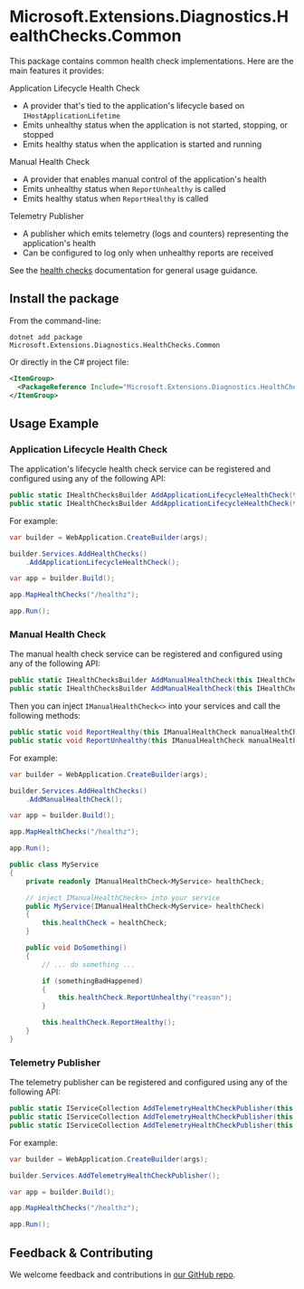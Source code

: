# Microsoft.Extensions.Diagnostics.HealthChecks.Common

This package contains common health check implementations. Here are the main features it provides:

Application Lifecycle Health Check
- A provider that's tied to the application's lifecycle based on `IHostApplicationLifetime`
- Emits unhealthy status when the application is not started, stopping, or stopped
- Emits healthy status when the application is started and running

Manual Health Check
- A provider that enables manual control of the application's health
- Emits unhealthy status when `ReportUnhealthy` is called
- Emits healthy status when `ReportHealthy` is called

Telemetry Publisher
- A publisher which emits telemetry (logs and counters) representing the application's health
- Can be configured to log only when unhealthy reports are received

See the [health checks](https://learn.microsoft.com/aspnet/core/host-and-deploy/health-checks) documentation for general usage guidance.

## Install the package

From the command-line:

```dotnetcli
dotnet add package Microsoft.Extensions.Diagnostics.HealthChecks.Common
```

Or directly in the C# project file:

```xml
<ItemGroup>
  <PackageReference Include="Microsoft.Extensions.Diagnostics.HealthChecks.Common" Version="[CURRENTVERSION]" />
</ItemGroup>
```

## Usage Example

### Application Lifecycle Health Check

The application's lifecycle health check service can be registered and configured using any of the following API:

```csharp
public static IHealthChecksBuilder AddApplicationLifecycleHealthCheck(this IHealthChecksBuilder builder, params string[] tags)
public static IHealthChecksBuilder AddApplicationLifecycleHealthCheck(this IHealthChecksBuilder builder, IEnumerable<string> tags)
```

For example:

```csharp
var builder = WebApplication.CreateBuilder(args);

builder.Services.AddHealthChecks()
    .AddApplicationLifecycleHealthCheck();

var app = builder.Build();

app.MapHealthChecks("/healthz");

app.Run();
```

### Manual Health Check

The manual health check service can be registered and configured using any of the following API:

```csharp
public static IHealthChecksBuilder AddManualHealthCheck(this IHealthChecksBuilder builder, params string[] tags)
public static IHealthChecksBuilder AddManualHealthCheck(this IHealthChecksBuilder builder, IEnumerable<string> tags)
```

Then you can inject `IManualHealthCheck<>` into your services and call the following methods:

```csharp
public static void ReportHealthy(this IManualHealthCheck manualHealthCheck)
public static void ReportUnhealthy(this IManualHealthCheck manualHealthCheck, string reason)
```

For example:

```csharp
var builder = WebApplication.CreateBuilder(args);

builder.Services.AddHealthChecks()
    .AddManualHealthCheck();

var app = builder.Build();

app.MapHealthChecks("/healthz");

app.Run();

public class MyService
{
    private readonly IManualHealthCheck<MyService> healthCheck;

    // inject IManualHealthCheck<> into your service
    public MyService(IManualHealthCheck<MyService> healthCheck)
    {
        this.healthCheck = healthCheck;
    }

    public void DoSomething()
    {
        // ... do something ...

        if (somethingBadHappened)
        {
            this.healthCheck.ReportUnhealthy("reason");
        }

        this.healthCheck.ReportHealthy();
    }
}
```

### Telemetry Publisher

The telemetry publisher can be registered and configured using any of the following API:

```csharp
public static IServiceCollection AddTelemetryHealthCheckPublisher(this IServiceCollection services)
public static IServiceCollection AddTelemetryHealthCheckPublisher(this IServiceCollection services, IConfigurationSection section)
public static IServiceCollection AddTelemetryHealthCheckPublisher(this IServiceCollection services, Action<TelemetryHealthCheckPublisherOptions> configure)
```

For example:

```csharp
var builder = WebApplication.CreateBuilder(args);

builder.Services.AddTelemetryHealthCheckPublisher();

var app = builder.Build();

app.MapHealthChecks("/healthz");

app.Run();
```

## Feedback & Contributing

We welcome feedback and contributions in [our GitHub repo](https://github.com/dotnet/extensions).

